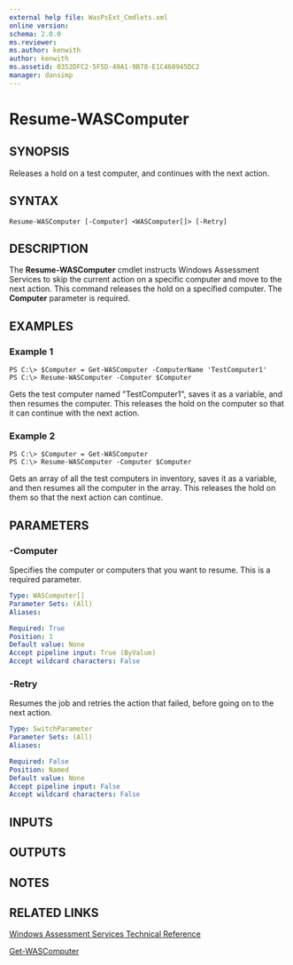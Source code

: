```yaml
---
external help file: WasPsExt_Cmdlets.xml
online version: 
schema: 2.0.0
ms.reviewer:
ms.author: kenwith
author: kenwith
ms.assetid: 0352DFC2-5F5D-49A1-9B78-E1C460945DC2
manager: dansimp
---
```


# Resume-WASComputer

## SYNOPSIS
Releases a hold on a test computer, and continues with the next action.

## SYNTAX

```
Resume-WASComputer [-Computer] <WASComputer[]> [-Retry]
```

## DESCRIPTION
The **Resume-WASComputer** cmdlet instructs Windows Assessment Services to skip the current action on a specific computer and move to the next action.
This command releases the hold on a specified computer.
The **Computer** parameter is required.

## EXAMPLES

### Example 1
```
PS C:\> $Computer = Get-WASComputer -ComputerName 'TestComputer1'
PS C:\> Resume-WASComputer -Computer $Computer
```

Gets the test computer named "TestComputer1", saves it as a variable, and then resumes the computer.
This releases the hold on the computer so that it can continue with the next action.

### Example 2
```
PS C:\> $Computer = Get-WASComputer
PS C:\> Resume-WASComputer -Computer $Computer
```

Gets an array of all the test computers in inventory, saves it as a variable, and then resumes all the computer in the array.
This releases the hold on them so that the next action can continue.

## PARAMETERS

### -Computer
Specifies the computer or computers that you want to resume.
This is a required parameter.

```yaml
Type: WASComputer[]
Parameter Sets: (All)
Aliases: 

Required: True
Position: 1
Default value: None
Accept pipeline input: True (ByValue)
Accept wildcard characters: False
```

### -Retry
Resumes the job and retries the action that failed, before going on to the next action.

```yaml
Type: SwitchParameter
Parameter Sets: (All)
Aliases: 

Required: False
Position: Named
Default value: None
Accept pipeline input: False
Accept wildcard characters: False
```

## INPUTS

## OUTPUTS

## NOTES

## RELATED LINKS

[Windows Assessment Services Technical Reference](http://go.microsoft.com/fwlink/?LinkId=215628)

[Get-WASComputer](./Get-WASComputer.md)

